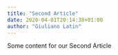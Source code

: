 ```yaml
---
title: "Second Article"
date: 2020-04-01T20:14:38+01:00
author: "Giuliano Latin"
---
```


Some content for our Second Article
